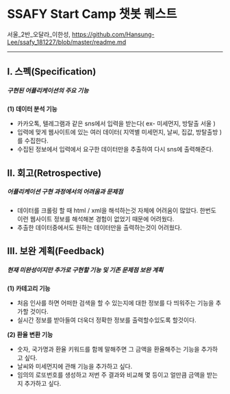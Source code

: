 <h1> SSAFY Start Camp 챗봇 퀘스트 </h1>

서울_2반_오달라_이한성, https://github.com/Hansung-Lee/ssafy_181227/blob/master/readme.md

---

## I. 스펙(Specification)
##### 구현된 어플리케이션의 주요 기능

**(1) 데이터 분석 기능**
* 카카오톡, 텔레그램과 같은 sns에서 입력을 받는다( ex- 미세먼지, 방탈출 서울 )
* 입력에 맞게 웹사이트에 있는 여러 데이터( 지역별 미세먼지, 날씨, 집값, 방탈출방 )를 수집한다.
* 수집된 정보에서 입력에서 요구한 데이터만을 추출하여 다시 sns에 출력해준다.




## II. 회고(Retrospective)
##### 어플리케이션 구현 과정에서의 어려움과 문제점

* 데이터를 크롤링 할 때 html / xml을 해석하는것 자체에 어려움이 많았다. 한번도 이런 웹사이트 정보를 해석해본 경험이 없었기 때문에 어려웠다.
* 추출한 데이터중에서도 원하는 데이터만을 출력하는것이 어려웠다.





## III. 보완 계획(Feedback)
##### 현재 미완성이지만 추가로 구현할 기능 및 기존 문제점 보완 계획

**(1) 카테고리 기능**
* 처음 인사를 하면 어떠한 검색을 할 수 있는지에 대한 정보를 다 띄워주는 기능을 추가할 것이다.
* 실시간 정보를 받아들여 더욱더 정확한 정보를 출력할수있도록 할것이다.

**(2) 환율 변환 기능**
* 숫자, 국가명과 환율 키워드를 함께 말해주면 그 금액을 환율해주는 기능을 추가하고 싶다.
* 날씨와 미세먼지에 관해 기능을 추가하고 싶다.
* 임의의 로또번호를 생성하고 저번 주 결과와 비교해 몇 등이고 얼만큼 금액을 받는지 추가하고 싶다.




